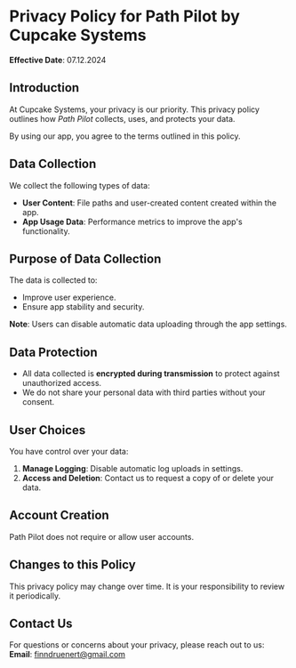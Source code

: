 # Privacy Policy for Path Pilot by Cupcake Systems  

**Effective Date**: 07.12.2024

## Introduction  

At Cupcake Systems, your privacy is our priority. This privacy policy outlines how *Path Pilot* collects, uses, and protects your data.  

By using our app, you agree to the terms outlined in this policy.  

## Data Collection  

We collect the following types of data:  
- **User Content**: File paths and user-created content created within the app.  
- **App Usage Data**: Performance metrics to improve the app's functionality.  

## Purpose of Data Collection  

The data is collected to:
- Improve user experience.  
- Ensure app stability and security.  

**Note**: Users can disable automatic data uploading through the app settings.  

## Data Protection  

- All data collected is **encrypted during transmission** to protect against unauthorized access.  
- We do not share your personal data with third parties without your consent.  

## User Choices  

You have control over your data:  
1. **Manage Logging**: Disable automatic log uploads in settings.  
2. **Access and Deletion**: Contact us to request a copy of or delete your data.  

## Account Creation  

Path Pilot does not require or allow user accounts.  

## Changes to this Policy  

This privacy policy may change over time. It is your responsibility to review it periodically.

## Contact Us  

For questions or concerns about your privacy, please reach out to us:  
**Email**: [finndruenert@gmail.com](mailto:finndruenert@gmail.com)  
